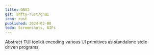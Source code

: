 ```yaml
---
title: GNUI
git: shfty-rust/gnui
icon: rust
published: 2024-02-08
todo: Screenshots, GIFs
---
```


Abstract TUI toolkit encoding various UI primitives as standalone stdio-driven programs.
